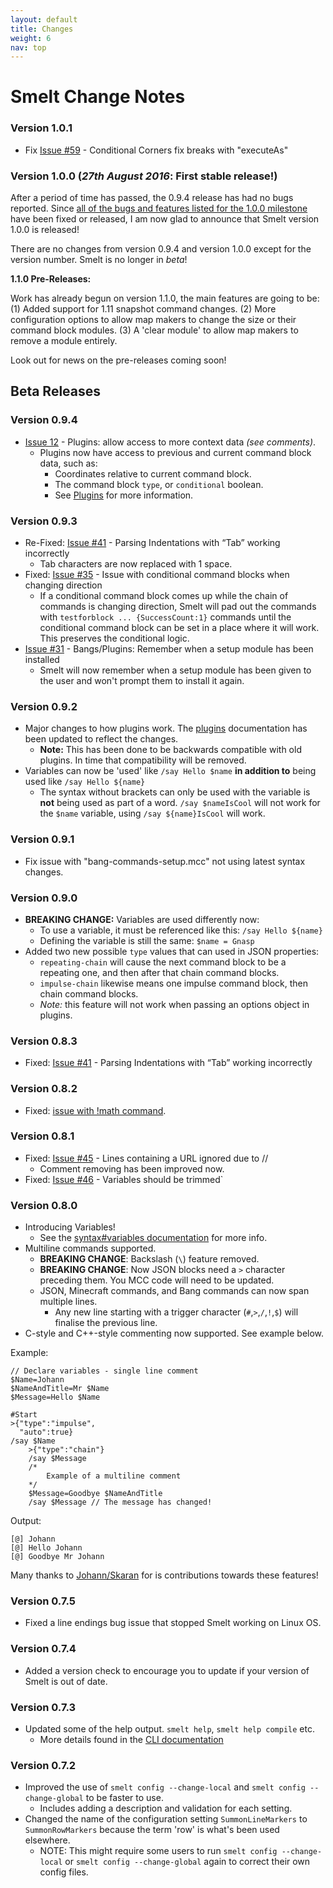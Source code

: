 ```yaml
---
layout: default
title: Changes
weight: 6
nav: top
---
```


Smelt Change Notes
==================

### Version 1.0.1

* Fix [Issue #59](https://github.com/GnaspGames/Smelt/issues/59) - Conditional Corners fix breaks with "executeAs"

### Version 1.0.0 (*27th August 2016*: First stable release!) 

After a period of time has passed, the 0.9.4 release has had no bugs reported. 
Since [all of the bugs and features listed for the 1.0.0 milestone](https://github.com/GnaspGames/Smelt/milestone/1?closed=1)
have been fixed or released, I am now glad to announce that Smelt version 1.0.0 is released!

There are no changes from version 0.9.4 and version 1.0.0 except for the version number. Smelt is no longer in *beta*! 

**1.1.0 Pre-Releases:**

Work has already begun on version 1.1.0, the main features are going to be: (1) Added support for 1.11 snapshot command
changes. (2) More configuration options to allow map makers to change the size or their command block modules. (3) A 'clear module'
to allow map makers to remove a module entirely. 

Look out for news on the pre-releases coming soon!

Beta Releases
-------------

### Version 0.9.4

* [Issue 12](https://github.com/GnaspGames/Smelt/issues/12) - Plugins: allow access to more context data *(see comments)*.
    * Plugins now have access to previous and current command block data, such as:
        * Coordinates relative to current command block.
        * The command block `type`, or `conditional` boolean. 
        * See [Plugins](plugins.html) for more information. 

### Version 0.9.3

* Re-Fixed: [Issue #41](https://github.com/GnaspGames/Smelt/issues/41) - Parsing Indentations with “Tab” working incorrectly
    * Tab characters are now replaced with 1 space. 
* Fixed: [Issue #35](https://github.com/GnaspGames/Smelt/issues/35) - Issue with conditional command blocks when changing direction
    * If a conditional command block comes up while the chain of commands is changing direction, Smelt will pad out the commands
      with `testforblock ... {SuccessCount:1}` commands until the conditional command block can be set in a place where it will work. 
      This preserves the conditional logic.
* [Issue #31](https://github.com/GnaspGames/Smelt/issues/31) - Bangs/Plugins: Remember when a setup module has been installed
    * Smelt will now remember when a setup module has been given to the user and won't prompt them to install it again.

### Version 0.9.2

* Major changes to how plugins work. The [plugins](plugins.html) documentation has been updated
  to reflect the changes.
    * **Note:** This has been done to be backwards compatible with old plugins. In time that compatibility will be removed.
* Variables can now be 'used' like `/say Hello $name` **in addition to** being used like `/say Hello ${name}`
    * The syntax without brackets can only be used with the variable is **not** being used as part of a word.
      `/say $nameIsCool` will not work for the `$name` variable, using `/say ${name}IsCool` will work.

### Version 0.9.1

* Fix issue with "bang-commands-setup.mcc" not using latest syntax changes.

### Version 0.9.0

* **BREAKING CHANGE:** Variables are used differently now:
    * To use a variable, it must be referenced like this: `/say Hello ${name}`
    * Defining the variable is still the same: `$name = Gnasp`
* Added two new possible `type` values that can used in JSON properties:
    * `repeating-chain` will cause the next command block to be a repeating one, and then after that chain command blocks.
    * `impulse-chain` likewise means one impulse command block, then chain command blocks.
    * *Note:* this feature will not work when passing an options object in plugins.

### Version 0.8.3

* Fixed: [Issue #41](https://github.com/GnaspGames/Smelt/issues/41) - Parsing Indentations with “Tab” working incorrectly

### Version 0.8.2

* Fixed: [issue with !math command](https://github.com/GnaspGames/Smelt/pull/47).

### Version 0.8.1

* Fixed: [Issue #45](https://github.com/GnaspGames/Smelt/issues/45) - Lines containing a URL ignored due to //
    * Comment removing has been improved now.
* Fixed: [Issue #46](https://github.com/GnaspGames/Smelt/issues/46) - Variables should be trimmed`

### Version 0.8.0

* Introducing Variables!
    * See the [syntax#variables documentation](http://smelt.gnasp.com/syntax.html#variables) for more info.
* Multiline commands supported. 
    * **BREAKING CHANGE**: Backslash (`\`) feature removed.
    * **BREAKING CHANGE**: Now JSON blocks need a `>` character preceding them. 
      You MCC code will need to be updated.
    * JSON, Minecraft commands, and Bang commands can now span multiple lines.
        * Any new line starting with a trigger character (`#`,`>`,`/`,`!`,`$`) 
          will finalise the previous line.
* C-style and C++-style commenting now supported. See example below.

Example:

    // Declare variables - single line comment
    $Name=Johann
    $NameAndTitle=Mr $Name
    $Message=Hello $Name

    #Start
    >{"type":"impulse",
      "auto":true}
    /say $Name
        >{"type":"chain"}
        /say $Message
        /*
            Example of a multiline comment
        */ 
        $Message=Goodbye $NameAndTitle
        /say $Message // The message has changed!

Output:

    [@] Johann
    [@] Hello Johann
    [@] Goodbye Mr Johann


Many thanks to [Johann/Skaran](https://twitter.com/SkaranYT) for is contributions towards these features!

### Version 0.7.5

* Fixed a line endings bug issue that stopped Smelt working on Linux OS.

### Version 0.7.4

* Added a version check to encourage you to update if your version of Smelt is out of date.

### Version 0.7.3

* Updated some of the help output. `smelt help`, `smelt help compile` etc.
    * More details found in the [CLI documentation](http://smelt.gnasp.com/cli.html)

### Version 0.7.2

* Improved the use of `smelt config --change-local` and `smelt config --change-global` to be faster to use.
    * Includes adding a description and validation for each setting.
* Changed the name of the configuration setting `SummonLineMarkers` to `SummonRowMarkers` because the term 'row' is what's been used elsewhere.
    * NOTE: This might require some users to run `smelt config --change-local` or `smelt config --change-global` again to correct their own config files.
